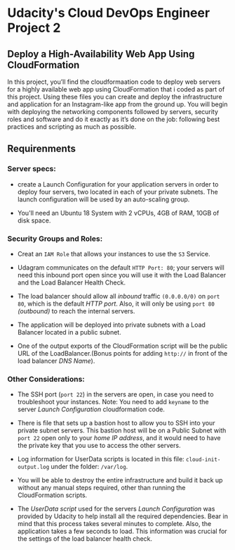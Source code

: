 # Udacity's Cloud DevOps Engineer Project 2

## Deploy a High-Availability Web App Using CloudFormation

In this project, you’ll find the cloudformaation code to deploy web servers for a highly available web app using CloudFormation that i coded as part of this project. Using these files you can create and deploy the infrastructure and application for an Instagram-like app from the ground up. You will begin with deploying the networking components followed by servers, security roles and software and do it exactly as it’s done on the job: following best practices and scripting as much as possible.


## Requirenments

### Server specs:
- create a Launch Configuration for your application servers in order to deploy four servers, two located in each of your private subnets. The launch configuration will be used by an auto-scaling group.

- You'll need an Ubuntu 18 System with 2 vCPUs, 4GB of RAM, 10GB of disk space.

### Security Groups and Roles:

- Creat an `IAM Role` that allows your instances to use the `S3` Service. 

- Udagram communicates on the default `HTTP Port: 80`; your servers will need this inbound port open since you will use it with the Load Balancer and the Load Balancer Health Check.

- The load balancer should allow all *inbound* traffic `(0.0.0.0/0)` on `port 80`, which is the default *HTTP port*. Also, it will only be using `port 80` *(outbound)* to reach the internal servers.

- The application will be deployed into private subnets with a Load Balancer located in a public subnet.

- One of the output exports of the CloudFormation script will be the public URL of the LoadBalancer.(Bonus points for adding `http://` in front of the load balancer *DNS Name*).




### Other Considerations:

- The SSH port (`port 22`) in the servers are open, in case you need to troubleshoot your instances. Note: You need to add `keyname` to the server *Launch Configuration* cloudformation code.

- There is file that sets up a bastion host to allow you to SSH into your private subnet servers. This bastion host will be on a Public Subnet with `port 22` open only to your *home IP address*, and it would need to have the private key that you use to access the other servers.

- Log information for UserData scripts is located in this file: `cloud-init-output.log` under the folder: `/var/log`.

- You will be able to destroy the entire infrastructure and build it back up without any manual steps required, other than running the CloudFormation scripts.

- The *UserData script* used for the servers *Launch Configuration* was provided by Udacity to help install all the required dependencies. Bear in mind that this process takes several minutes to complete. Also, the application takes a few seconds to load. This information was crucial for the settings of the load balancer health check.